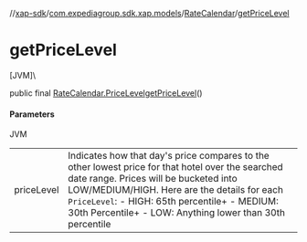 //[xap-sdk](../../../index.md)/[com.expediagroup.sdk.xap.models](../index.md)/[RateCalendar](index.md)/[getPriceLevel](get-price-level.md)

# getPriceLevel

[JVM]\

public final [RateCalendar.PriceLevel](-price-level/index.md)[getPriceLevel](get-price-level.md)()

#### Parameters

JVM

| | |
|---|---|
| priceLevel | Indicates how that day's price compares to the other lowest price for that hotel over the searched date range. Prices will be bucketed into LOW/MEDIUM/HIGH. Here are the details for each `PriceLevel`: - HIGH: 65th percentile+ - MEDIUM: 30th Percentile+ - LOW: Anything lower than 30th percentile |
